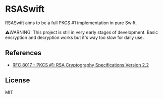 RSASwift
==
RSASwift aims to be a full PKCS #1 implementation in pure Swift.

⚠️WARNING: This project is still in very early stages of development. Basic encryption and decryption works but it's way too slow for daily use.

References
--
- [RFC 8017 - PKCS #1: RSA Cryptography Specifications Version 2.2](https://tools.ietf.org/html/rfc8017)

License
--
MIT
